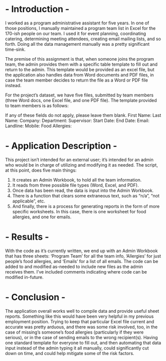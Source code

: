 # - Introduction - #

I worked as a program administrative assistant for five years. In one of those positions, I 
manually maintained a program team list in Excel for the 170-ish people on our team. I used it 
for event planning, coordinating catering, determining meeting attendees, creating email mailing 
lists, and so forth. Doing all the data management manually was a pretty significant time-sink.

The premise of this assignment is that, when someone joins the program team, the admin 
provides them with a specific table template to fill out and return to the admin. This template 
would be provided as an excel file, but the application also handles data from Word documents 
and PDF files, in case the team member decides to return the file as a Word or PDF file instead.

For the project’s dataset, we have five files, submitted by team members (three Word 
docs, one Excel file, and one PDF file). The template provided to team members is as follows:

If any of these fields do not apply, please leave them blank. 
First Name: 
Last Name:
Company:
Department:
Supervisor:
Start Date:
End Date:
Email:
Landline:
Mobile:
Food Allergies:

# - Application Description - #

This project isn’t intended for an external user; it’s intended for an admin who would be 
in charge of utilizing and modifying it as needed. The script, at this point, does five main things:

1. It creates an Admin Workbook, to hold all the team information.
2. It reads from three possible file types (Word, Excel, and PDF).
3. Once data has been read, the data is input into the Admin Workbook.
4. There is a function that clears some extraneous text, such as “n/a”, “not applicable”, etc.
5. And finally, there is a process for generating reports in the form of more specific 
worksheets. In this case, there is one worksheet for food allergies, and one for emails.

# - Results - #

With the code as it’s currently written, we end up with an Admin Workbook that has three sheets: 
‘Program Team’ for all the team info, ‘Allergies’ for just people’s food allergies, and ‘Emails’ for 
a list of all emails. The code can be added to and modified as-needed to include new files as the 
admin receives them. I’ve included comments indicating where code can be modified in-future.

# - Conclusion - #

The application overall works well to compile data and provide useful sheet reports. 
Something like this would have been very helpful in my previous employment position. Trying 
to keep that particular Excel file current and accurate was pretty arduous, and there was some 
risk involved, too, in the case of missing’s someone’s food allergies (particularly if they were 
serious), or in the case of sending emails to the wrong recipient(s). Having one standard template 
for everyone to fill out, and then automating that data input instead of the admin typing it all 
manually, could significantly cut down on time, and could help mitigate some of the risk factors.
